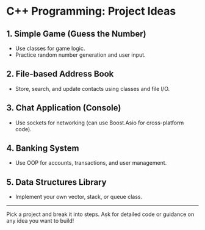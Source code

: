# C++ Programming: Project Ideas

## 1. Simple Game (Guess the Number)
- Use classes for game logic.
- Practice random number generation and user input.

## 2. File-based Address Book
- Store, search, and update contacts using classes and file I/O.

## 3. Chat Application (Console)
- Use sockets for networking (can use Boost.Asio for cross-platform code).

## 4. Banking System
- Use OOP for accounts, transactions, and user management.

## 5. Data Structures Library
- Implement your own vector, stack, or queue class.

---
Pick a project and break it into steps. Ask for detailed code or guidance on any idea you want to build!
